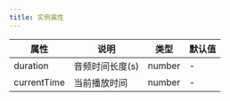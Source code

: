 ```yaml
---    
title: 实例属性
---
```


| 属性 | 说明 | 类型 | 默认值 | 
| --- | --- | --- | --- | 
| duration | 音频时间长度(s) | number | - |
| currentTime | 当前播放时间 | number | - |


